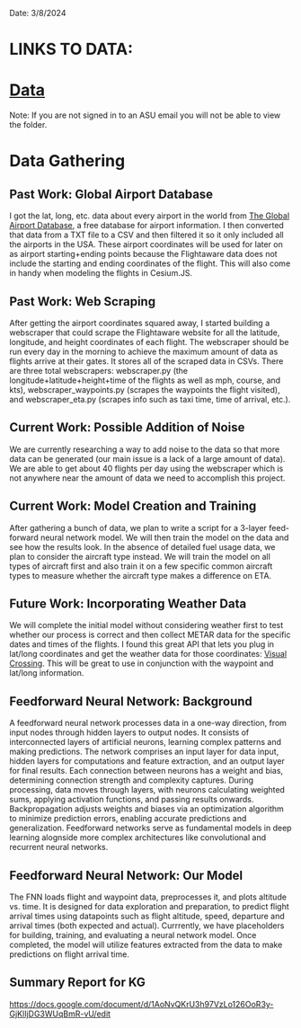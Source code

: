 Date: 3/8/2024
# LINKS TO DATA: 
# [Data](https://drive.google.com/drive/folders/1_xI6kG4z-Dl10iWgWJBBkTO-BhMy8TBJ?usp=drive_link)

Note: If you are not signed in to an ASU email you will not be able to view the folder.

# Data Gathering

## Past Work: Global Airport Database

I got the lat, long, etc. data about every airport in the world from [The Global Airport Database](https://www.partow.net/miscellaneous/airportdatabase/), a free database for airport information. I then converted that data from a TXT file to a CSV and then filtered it so it only included all the airports in the USA. These airport coordinates will be used for later on as airport starting+ending points because the Flightaware data does not include the starting and ending coordinates of the flight. This will also come in handy when modeling the flights in Cesium.JS. 

## Past Work: Web Scraping

After getting the airport coordinates squared away, I started building a webscraper that could scrape the Flightaware website for all the latitude, longitude, and height coordinates of each flight. The webscraper should be run every day in the morning to achieve the maximum amount of data as flights arrive at their gates. It stores all of the scraped data in CSVs. There are three total webscrapers: webscraper.py (the longitude+latitude+height+time of the flights as well as mph, course, and kts), webscraper_waypoints.py (scrapes the waypoints the flight visited), and webscraper_eta.py (scrapes info such as taxi time, time of arrival, etc.).

## Current Work: Possible Addition of Noise

We are currently researching a way to add noise to the data so that more data can be generated (our main issue is a lack of a large amount of data). We are able to get about 40 flights per day using the webscraper which is not anywhere near the amount of data we need to accomplish this project. 

## Current Work: Model Creation and Training

After gathering a bunch of data, we plan to write a script for a 3-layer feed-forward neural network model. We will then train the model on the data and see how the results look. In the absence of detailed fuel usage data, we plan to consider the aircraft type instead. We will train the model on all types of aircraft first and also train it on a few specific common aircraft types to measure whether the aircraft type makes a difference on ETA. 

## Future Work: Incorporating Weather Data

We will complete the initial model without considering weather first to test whether our process is correct and then collect METAR data for the specific dates and times of the flights. I found this great API that lets you plug in lat/long coordinates and get the weather data for those coordinates: [Visual Crossing](https://www.visualcrossing.com/weather-history/40.7128,-74.0060/us/2024-03-08/2024-03-08). This will be great to use in conjunction with the waypoint and lat/long information. 

## Feedforward Neural Network: Background

A feedforward neural network processes data in a one-way direction, from input nodes through hidden layers to output nodes. It consists of interconnected layers of artificial neurons, learning complex patterns and making predictions. The network comprises an input layer for data input, hidden layers for computations and feature extraction, and an output layer for final results. Each connection between neurons has a weight and bias, determining connection strength and complexity captures. During processing, data moves through layers, with neurons calculating weighted sums, applying activation functions, and passing results onwards. Backpropagation adjusts weights and biases via an optimization algorithm to minimize prediction errors, enabling accurate predictions and generalization. Feedforward networks serve as fundamental models in deep learning alognside more complex architectures like convolutional and recurrent neural networks.

## Feedforward Neural Network: Our Model 
The FNN loads flight and waypoint data, preprocesses it, and plots altitude vs. time. It is designed for data exploration and preparation, to predict flight arrival times using datapoints such as flight altitude, speed, departure and arrival times (both expected and actual). Currrently, we have placeholders for building, training, and evaluating a neural network model. Once completed, the model will utilize features extracted from the data to make predictions on flight arrival time.

## **Summary Report for KG**
https://docs.google.com/document/d/1AoNvQKrU3h97VzLo126OoR3y-GjKlIjDG3WUqBmR-vU/edit

